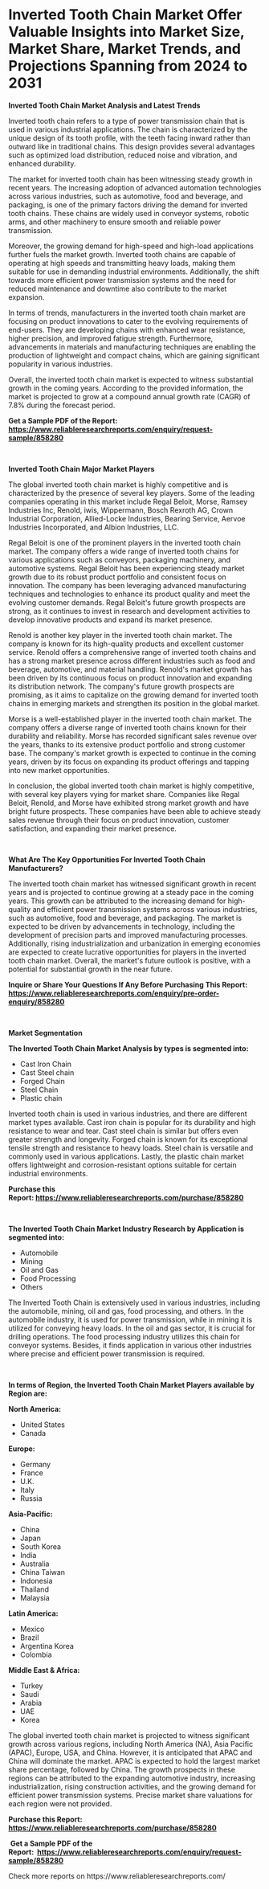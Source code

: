 <p><h1>Inverted Tooth Chain Market Offer Valuable Insights into Market Size, Market Share, Market Trends, and Projections Spanning from 2024 to 2031</h1></p><p><strong>Inverted Tooth Chain Market Analysis and Latest Trends</strong></p>
<p><p>Inverted tooth chain refers to a type of power transmission chain that is used in various industrial applications. The chain is characterized by the unique design of its tooth profile, with the teeth facing inward rather than outward like in traditional chains. This design provides several advantages such as optimized load distribution, reduced noise and vibration, and enhanced durability.</p><p>The market for inverted tooth chain has been witnessing steady growth in recent years. The increasing adoption of advanced automation technologies across various industries, such as automotive, food and beverage, and packaging, is one of the primary factors driving the demand for inverted tooth chains. These chains are widely used in conveyor systems, robotic arms, and other machinery to ensure smooth and reliable power transmission.</p><p>Moreover, the growing demand for high-speed and high-load applications further fuels the market growth. Inverted tooth chains are capable of operating at high speeds and transmitting heavy loads, making them suitable for use in demanding industrial environments. Additionally, the shift towards more efficient power transmission systems and the need for reduced maintenance and downtime also contribute to the market expansion.</p><p>In terms of trends, manufacturers in the inverted tooth chain market are focusing on product innovations to cater to the evolving requirements of end-users. They are developing chains with enhanced wear resistance, higher precision, and improved fatigue strength. Furthermore, advancements in materials and manufacturing techniques are enabling the production of lightweight and compact chains, which are gaining significant popularity in various industries.</p><p>Overall, the inverted tooth chain market is expected to witness substantial growth in the coming years. According to the provided information, the market is projected to grow at a compound annual growth rate (CAGR) of 7.8% during the forecast period.</p></p>
<p><strong>Get a Sample PDF of the Report:&nbsp; <a href="https://www.reliableresearchreports.com/enquiry/request-sample/858280">https://www.reliableresearchreports.com/enquiry/request-sample/858280</a></strong></p>
<p>&nbsp;</p>
<p><strong>Inverted Tooth Chain Major Market Players</strong></p>
<p><p>The global inverted tooth chain market is highly competitive and is characterized by the presence of several key players. Some of the leading companies operating in this market include Regal Beloit, Morse, Ramsey Industries Inc, Renold, iwis, Wippermann, Bosch Rexroth AG, Crown Industrial Corporation, Allied-Locke Industries, Bearing Service, Aervoe Industries Incorporated, and Albion Industries, LLC.</p><p>Regal Beloit is one of the prominent players in the inverted tooth chain market. The company offers a wide range of inverted tooth chains for various applications such as conveyors, packaging machinery, and automotive systems. Regal Beloit has been experiencing steady market growth due to its robust product portfolio and consistent focus on innovation. The company has been leveraging advanced manufacturing techniques and technologies to enhance its product quality and meet the evolving customer demands. Regal Beloit's future growth prospects are strong, as it continues to invest in research and development activities to develop innovative products and expand its market presence.</p><p>Renold is another key player in the inverted tooth chain market. The company is known for its high-quality products and excellent customer service. Renold offers a comprehensive range of inverted tooth chains and has a strong market presence across different industries such as food and beverage, automotive, and material handling. Renold's market growth has been driven by its continuous focus on product innovation and expanding its distribution network. The company's future growth prospects are promising, as it aims to capitalize on the growing demand for inverted tooth chains in emerging markets and strengthen its position in the global market.</p><p>Morse is a well-established player in the inverted tooth chain market. The company offers a diverse range of inverted tooth chains known for their durability and reliability. Morse has recorded significant sales revenue over the years, thanks to its extensive product portfolio and strong customer base. The company's market growth is expected to continue in the coming years, driven by its focus on expanding its product offerings and tapping into new market opportunities.</p><p>In conclusion, the global inverted tooth chain market is highly competitive, with several key players vying for market share. Companies like Regal Beloit, Renold, and Morse have exhibited strong market growth and have bright future prospects. These companies have been able to achieve steady sales revenue through their focus on product innovation, customer satisfaction, and expanding their market presence.</p></p>
<p>&nbsp;</p>
<p><strong>What Are The Key Opportunities For Inverted Tooth Chain Manufacturers?</strong></p>
<p><p>The inverted tooth chain market has witnessed significant growth in recent years and is projected to continue growing at a steady pace in the coming years. This growth can be attributed to the increasing demand for high-quality and efficient power transmission systems across various industries, such as automotive, food and beverage, and packaging. The market is expected to be driven by advancements in technology, including the development of precision parts and improved manufacturing processes. Additionally, rising industrialization and urbanization in emerging economies are expected to create lucrative opportunities for players in the inverted tooth chain market. Overall, the market's future outlook is positive, with a potential for substantial growth in the near future.</p></p>
<p><strong>Inquire or Share Your Questions If Any Before Purchasing This Report: <a href="https://www.reliableresearchreports.com/enquiry/pre-order-enquiry/858280">https://www.reliableresearchreports.com/enquiry/pre-order-enquiry/858280</a></strong></p>
<p>&nbsp;</p>
<p><strong>Market Segmentation</strong></p>
<p><strong>The Inverted Tooth Chain Market Analysis by types is segmented into:</strong></p>
<p><ul><li>Cast Iron Chain</li><li>Cast Steel chain</li><li>Forged Chain</li><li>Steel Chain</li><li>Plastic chain</li></ul></p>
<p><p>Inverted tooth chain is used in various industries, and there are different market types available. Cast iron chain is popular for its durability and high resistance to wear and tear. Cast steel chain is similar but offers even greater strength and longevity. Forged chain is known for its exceptional tensile strength and resistance to heavy loads. Steel chain is versatile and commonly used in various applications. Lastly, the plastic chain market offers lightweight and corrosion-resistant options suitable for certain industrial environments.</p></p>
<p><strong>Purchase this Report:&nbsp;<a href="https://www.reliableresearchreports.com/purchase/858280">https://www.reliableresearchreports.com/purchase/858280</a></strong></p>
<p>&nbsp;</p>
<p><strong>The Inverted Tooth Chain Market Industry Research by Application is segmented into:</strong></p>
<p><ul><li>Automobile</li><li>Mining</li><li>Oil and Gas</li><li>Food Processing</li><li>Others</li></ul></p>
<p><p>The Inverted Tooth Chain is extensively used in various industries, including the automobile, mining, oil and gas, food processing, and others. In the automobile industry, it is used for power transmission, while in mining it is utilized for conveying heavy loads. In the oil and gas sector, it is crucial for drilling operations. The food processing industry utilizes this chain for conveyor systems. Besides, it finds application in various other industries where precise and efficient power transmission is required.</p></p>
<p>&nbsp;</p>
<p><strong>In terms of Region, the Inverted Tooth Chain Market Players available by Region are:</strong></p>
<p>
    <p> <strong> North America: </strong>
        <ul>
            <li>United States</li>
            <li>Canada</li>
        </ul>
        </p> 
    <p> <strong> Europe: </strong>
        <ul>
            <li>Germany</li>
            <li>France</li>
            <li>U.K.</li>
            <li>Italy</li>
            <li>Russia</li>
        </ul>
        </p> 
    <p> <strong> Asia-Pacific: </strong>
        <ul>
            <li>China</li>
            <li>Japan</li>
            <li>South Korea</li>
            <li>India</li>
            <li>Australia</li>
            <li>China Taiwan</li>
            <li>Indonesia</li>
            <li>Thailand</li>
            <li>Malaysia</li>
        </ul>
        </p> 
    <p> <strong> Latin America: </strong>
        <ul>
            <li>Mexico</li>
            <li>Brazil</li>
            <li>Argentina Korea</li>
            <li>Colombia</li>
        </ul>
        </p> 
    <p> <strong> Middle East & Africa: </strong>
        <ul>
            <li>Turkey</li>
            <li>Saudi</li>
            <li>Arabia</li>
            <li>UAE</li>
            <li>Korea</li>
        </ul>
    </p>
    </p>
<p><p>The global inverted tooth chain market is projected to witness significant growth across various regions, including North America (NA), Asia Pacific (APAC), Europe, USA, and China. However, it is anticipated that APAC and China will dominate the market. APAC is expected to hold the largest market share percentage, followed by China. The growth prospects in these regions can be attributed to the expanding automotive industry, increasing industrialization, rising construction activities, and the growing demand for efficient power transmission systems. Precise market share valuations for each region were not provided.</p></p>
<p><strong>Purchase this Report: <a href="https://www.reliableresearchreports.com/purchase/858280">https://www.reliableresearchreports.com/purchase/858280</a></strong></p>
<p>&nbsp;<strong>Get a Sample PDF of the Report:&nbsp;&nbsp;<a href="https://www.reliableresearchreports.com/enquiry/request-sample/858280">https://www.reliableresearchreports.com/enquiry/request-sample/858280</a></strong></p>
<p><strong></strong></p>
<p>Check more reports on https://www.reliableresearchreports.com/</p>